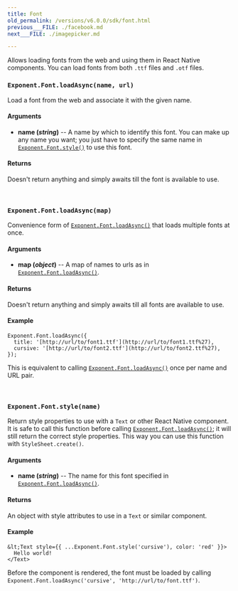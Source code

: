 ```yaml
---
title: Font
old_permalink: /versions/v6.0.0/sdk/font.html
previous___FILE: ./facebook.md
next___FILE: ./imagepicker.md

---
```


Allows loading fonts from the web and using them in React Native components. You can load fonts from both `.ttf` files and `.otf` files.

### `Exponent.Font.loadAsync(name, url)`
Load a font from the web and associate it with the given name.

#### Arguments

* **name (_string_)** -- A name by which to identify this font. You can make up any name you want; you just have to specify the same name in [`Exponent.Font.style()`](https://docs.getexponent.com/versions/v6.0.0/guides#Exponent.Font.style "Exponent.Font.style") to use this font.

#### Returns
Doesn't return anything and simply awaits till the font is available to use.

 
### `Exponent.Font.loadAsync(map)`
Convenience form of [`Exponent.Font.loadAsync()`](https://docs.getexponent.com/versions/v6.0.0/guides#Exponent.Font.loadAsync "Exponent.Font.loadAsync") that loads multiple fonts at once.

#### Arguments

* **map (_object_)** -- A map of names to urls as in [`Exponent.Font.loadAsync()`](https://docs.getexponent.com/versions/v6.0.0/guides#Exponent.Font.loadAsync "Exponent.Font.loadAsync").

#### Returns
Doesn't return anything and simply awaits till all fonts are available to use.

#### Example
    Exponent.Font.loadAsync({
      title: '[http://url/to/font1.ttf'](http://url/to/font1.ttf%27),
      cursive: '[http://url/to/font2.ttf'](http://url/to/font2.ttf%27),
    });

This is equivalent to calling [`Exponent.Font.loadAsync()`](https://docs.getexponent.com/versions/v6.0.0/guides#Exponent.Font.loadAsync "Exponent.Font.loadAsync") once per name and URL pair.

 
### `Exponent.Font.style(name)`
Return style properties to use with a `Text` or other React Native component. It is safe to call this function before calling [`Exponent.Font.loadAsync()`](https://docs.getexponent.com/versions/v6.0.0/guides#Exponent.Font.loadAsync "Exponent.Font.loadAsync"); it will still return the correct style properties. This way you can use this function with `StyleSheet.create()`.

#### Arguments

* **name (_string_)** -- The name for this font specified in [`Exponent.Font.loadAsync()`](https://docs.getexponent.com/versions/v6.0.0/guides#Exponent.Font.loadAsync "Exponent.Font.loadAsync").

#### Returns
An object with style attributes to use in a `Text` or similar component.

#### Example
    &lt;Text style={{ ...Exponent.Font.style('cursive'), color: 'red' }}>
      Hello world!
    </Text>

Before the component is rendered, the font must be loaded by calling `Exponent.Font.loadAsync('cursive', 'http://url/to/font.ttf')`.

